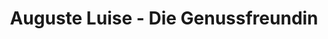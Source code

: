 ---
title: "Auguste Luise - Die Genussfreundin"
url: /neukirchen-vluyn/auguste-luise-die-genussfreundin/
shop: Feinkost
---